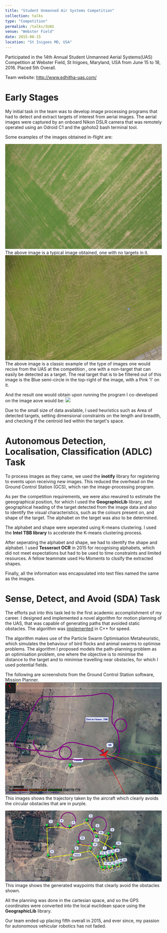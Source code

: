 ```yaml
---
title: "Student Unmanned Air Systems Competition"
collection: talks
type: "Competition"
permalink: /talks/SUAS
venue: "Webster Field"
date: 2015-06-15
location: "St Inigoes MD, USA"
---
```


Participated in the 14th Annual Student Unmanned Aerial Systems(UAS) Competition at Webster Field, St Inigoes, Maryland, USA from June 15 to 18, 2016. Placed 5th Overall.

Team website: http://www.edhitha-uas.com/

Early Stages
=====
My initial task in the team was to develop image processing programs that had to detect and extract targets of interest from aerial images. The aerial images were captured by an onboard Nikon DSLR camera that was remotely operated using an Odroid C1 and the gphoto2 bash terminal tool.

Some examples of the images obtained in-flight are:

<img src='/images/No Target.JPG'>
The above image is a typical image obtained, one with no targets in it.

<img src='/images/Target.JPG'>
The above image is a classic example of the type of images one would recive from the UAS at the competition , one with a non-target that can easily be detected as a target. The real target that is to be filtered out of this image is the Blue semi-circle in the top-right of the image, with a Pink 'I' on it.

And the result one would obtain upon running the program I co-developed on the image aove would be:
<img src='/images/1-8.JPG'>

Due to the small size of data available, I used heuristics such as Area of detected targets, setting dimensional constraints on the length and breadth, and checking if the centroid lied within the target's space.

Autonomous Detection, Localisation, Classification (ADLC) Task
=====

To process images as they came, we used the **inotify** library for registering to events upon receiving new images. This reduced the overhead on the Ground Control Station (GCS), which ran the image-processing program.

As per the competition requirements, we were also rewuired to estimate the geeographical position, for which I used the **GeographicLib** library, and geographical heading of the target detected from the image data and also to identify the visual characteristics, such as the colours present on, and shape of the target. The alphabet on the target was also to be determined.

The alphabet and shape were seperated using K-means clustering. I used the **Intel TBB library** to accelerate the K-means clustering process.

After seperating the alphabet and shape, we had to identify the shape and alphabet. I used **Tesseract OCR** in 2015 for recognising alphabets, which did not meet expectations but had to be used to time constraints and limited resources. A fellow teammate used Hu Moments to clssify the extracted shapes.

Finally, all the information was encapsulated into text files named the same as the images.

Sense, Detect, and Avoid (SDA) Task
=====

The efforts put into this task led to the first academic accomplishment of my career. I designed and implemented a novel algorithm for motion planning of the UAS, that was capable of generating paths that avoided static obstacles. The algorithm was [implemented]() in C++ for speed.

The algorithm makes use of the Particle Swarm Optimisation Metaheuristic, which simulates the behaviour of bird flocks and animal swarms to optimise problems. The algorithm I proposed models the path-planning problem as an optimisation problem, one where the objective is to minimise the distance to the target and to minimise travelling near obstacles, for which I used potential fields.

The following are screenshots from the Ground Control Station software, Mission Planner.
<img src='/images/justfly1.png'>
This images shows the trajectory taken by the aircraft which clearly avoids the circular obstacles that are in purple.

<img src='/images/sda.png'>
This image shows the generated waypoints that clearly avoid the obstacles shown.

All the planning was done in the cartesian space, and so the GPS coordinates were converted into the local euclidean space using the **GeographicLib** library.

Our team ended up placing fifth overall in 2015, and ever since, my passion for autonomous vehicular robotics has not faded.
